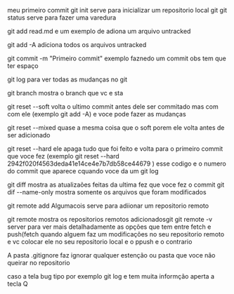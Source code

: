 meu primeiro commit
git init serve para inicializar um repositorio local git
git status serve para fazer uma varedura

git add read.md e um exemplo de adiona um arquivo untracked

git add -A adiciona todos os arquivos untracked 

git commit -m "Primeiro commit" exemplo faznedo um commit obs tem que ter espaço

git log para ver todas as mudanças no git

git branch mostra o branch que vc e sta

git reset --soft volta o ultimo commit antes dele ser commitado mas com com ele (exemplo git add -A) e voce pode fazer as mudanças

git reset --mixed quase a mesma coisa que o soft porem ele volta antes de ser adicionado

git reset --hard ele apaga tudo que foi feito e volta para o primeiro commit que voce fez (exemplo git reset --hard 2942f020f4563deda41e14ce4e7b7db58ce44679 ) esse codigo e o numero do commit que aparece cquando voce da um git log

git diff mostra as atualizaões feitas da ultima fez que voce fez o commit 
git dif --name-only mostra somente os arquivos que foram modificados

git remote add Algumacois serve para adiionar um repositorio remoto

git remote mostra os repositorios remotos adicionadosgit 
git remote -v server para ver mais detalhadamente as opções que tem entre fetch e push(fetch quando alguem faz um modificações no seu repositorio remoto e vc colocar ele no seu repositorio local e o ppush e o contrario

A pasta .gitignore faz ignorar qualquer estenção ou pasta que voce não queirar no repositorio

caso a tela bug tipo por exemplo git log e tem muita informção aperta a tecla Q